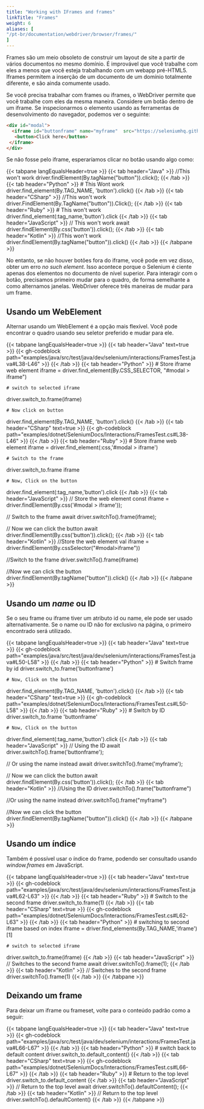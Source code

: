 ```yaml
---
title: "Working with IFrames and frames"
linkTitle: "Frames"
weight: 6
aliases: [
"/pt-br/documentation/webdriver/browser/frames/"
]
---
```


Frames são um meio obsoleto de construir um layout de site a partir de
vários documentos no mesmo domínio. É improvável que você trabalhe com eles
a menos que você esteja trabalhando com um webapp pré-HTML5. Iframes permitem
a inserção de um documento de um domínio totalmente diferente, e são
ainda comumente usado.

Se você precisa trabalhar com frames ou iframes, o WebDriver permite que você
trabalhe com eles da mesma maneira. Considere um botão dentro de um iframe.
Se inspecionarmos o elemento usando as ferramentas de desenvolvimento do navegador, podemos
ver o seguinte:

```html
<div id="modal">
  <iframe id="buttonframe" name="myframe"  src="https://seleniumhq.github.io">
   <button>Click here</button>
 </iframe>
</div>
```

Se não fosse pelo iframe, esperaríamos clicar no botão
usando algo como:

{{< tabpane langEqualsHeader=true >}}
  {{< tab header="Java" >}}
//This won't work
driver.findElement(By.tagName("button")).click();
  {{< /tab >}}
  {{< tab header="Python" >}}
    # This Wont work
driver.find_element(By.TAG_NAME, 'button').click()
  {{< /tab >}}
  {{< tab header="CSharp" >}}
//This won't work
driver.FindElement(By.TagName("button")).Click();
  {{< /tab >}}
  {{< tab header="Ruby" >}}
    # This won't work
driver.find_element(:tag_name,'button').click
  {{< /tab >}}
  {{< tab header="JavaScript" >}}
// This won't work
await driver.findElement(By.css('button')).click();
  {{< /tab >}}
  {{< tab header="Kotlin" >}}
//This won't work
driver.findElement(By.tagName("button")).click()
  {{< /tab >}}
{{< /tabpane >}}

No entanto, se não houver botões fora do iframe, você pode
em vez disso, obter um erro _no such element_. Isso acontece porque o Selenium é
ciente apenas dos elementos no documento de nível superior. Para interagir com
o botão, precisamos primeiro mudar para o quadro, de forma semelhante
a como alternamos janelas. WebDriver oferece três maneiras de mudar para
um frame.

## Usando um WebElement

Alternar usando um WebElement é a opção mais flexível. Você pode
encontrar o quadro usando seu seletor preferido e mudar para ele.

{{< tabpane langEqualsHeader=true >}}
 {{< tab header="Java" text=true >}}
{{< gh-codeblock path="examples/java/src/test/java/dev/selenium/interactions/FramesTest.java#L38-L46" >}}
{{< /tab >}}
  {{< tab header="Python" >}}
    # Store iframe web element
iframe = driver.find_element(By.CSS_SELECTOR, "#modal > iframe")

    # switch to selected iframe
driver.switch_to.frame(iframe)

    # Now click on button
driver.find_element(By.TAG_NAME, 'button').click()
  {{< /tab >}}
      {{< tab header="CSharp" text=true >}}
{{< gh-codeblock path="examples/dotnet/SeleniumDocs/Interactions/FramesTest.cs#L38-L46" >}}
{{< /tab >}}
  {{< tab header="Ruby" >}}
    # Store iframe web element
iframe = driver.find_element(:css,'#modal > iframe')

    # Switch to the frame
driver.switch_to.frame iframe

    # Now, Click on the button
driver.find_element(:tag_name,'button').click
  {{< /tab >}}
  {{< tab header="JavaScript" >}}
// Store the web element
const iframe = driver.findElement(By.css('#modal > iframe'));

// Switch to the frame
await driver.switchTo().frame(iframe);

// Now we can click the button
await driver.findElement(By.css('button')).click();
  {{< /tab >}}
  {{< tab header="Kotlin" >}}
//Store the web element
val iframe = driver.findElement(By.cssSelector("#modal>iframe"))

//Switch to the frame
driver.switchTo().frame(iframe)

//Now we can click the button
driver.findElement(By.tagName("button")).click()
  {{< /tab >}}
{{< /tabpane >}}

## Usando um *name* ou ID
Se o seu frame ou iframe tiver um atributo id ou name, ele pode ser
usado alternativamente. Se o name ou ID não for exclusivo na página, o
primeiro encontrado será utilizado.

{{< tabpane langEqualsHeader=true >}}
 {{< tab header="Java" text=true >}}
{{< gh-codeblock path="examples/java/src/test/java/dev/selenium/interactions/FramesTest.java#L50-L58" >}}
  {{< /tab >}}
  {{< tab header="Python" >}}
    # Switch frame by id
driver.switch_to.frame('buttonframe')

    # Now, Click on the button
driver.find_element(By.TAG_NAME, 'button').click()
  {{< /tab >}}
   {{< tab header="CSharp" text=true >}}
{{< gh-codeblock path="examples/dotnet/SeleniumDocs/Interactions/FramesTest.cs#L50-L58" >}}
{{< /tab >}}
  {{< tab header="Ruby" >}}
    # Switch by ID
driver.switch_to.frame 'buttonframe'

    # Now, Click on the button
driver.find_element(:tag_name,'button').click
  {{< /tab >}}
  {{< tab header="JavaScript" >}}
// Using the ID
await driver.switchTo().frame('buttonframe');

// Or using the name instead
await driver.switchTo().frame('myframe');

// Now we can click the button
await driver.findElement(By.css('button')).click();
  {{< /tab >}}
  {{< tab header="Kotlin" >}}
//Using the ID
driver.switchTo().frame("buttonframe")

//Or using the name instead
driver.switchTo().frame("myframe")

//Now we can click the button
driver.findElement(By.tagName("button")).click()
  {{< /tab >}}
{{< /tabpane >}}

## Usando um índice

Também é possível usar o índice do frame, podendo ser
consultado usando _window.frames_ em JavaScript.

{{< tabpane langEqualsHeader=true >}}
         {{< tab header="Java" text=true >}}
{{< gh-codeblock path="examples/java/src/test/java/dev/selenium/interactions/FramesTest.java#L62-L63" >}}
  {{< /tab >}}
  {{< tab header="Ruby" >}}
    # Switch to the second frame
driver.switch_to.frame(1)
  {{< /tab >}}
      {{< tab header="CSharp" text=true >}}
{{< gh-codeblock path="examples/dotnet/SeleniumDocs/Interactions/FramesTest.cs#L62-L63" >}}
{{< /tab >}}
  {{< tab header="Python" >}}
    # switching to second iframe based on index
iframe = driver.find_elements(By.TAG_NAME,'iframe')[1]

    # switch to selected iframe
driver.switch_to.frame(iframe)
  {{< /tab >}}
  {{< tab header="JavaScript" >}}
// Switches to the second frame
await driver.switchTo().frame(1);
  {{< /tab >}}
  {{< tab header="Kotlin" >}}
// Switches to the second frame
driver.switchTo().frame(1)
  {{< /tab >}}
{{< /tabpane >}}


## Deixando um frame

Para deixar um iframe ou frameset, volte para o conteúdo padrão
como a seguir:

{{< tabpane langEqualsHeader=true >}}
    {{< tab header="Java" text=true >}}
{{< gh-codeblock path="examples/java/src/test/java/dev/selenium/interactions/FramesTest.java#L66-L67" >}}
  {{< /tab >}}
  {{< tab header="Python" >}}
    # switch back to default content
driver.switch_to.default_content()
  {{< /tab >}}
        {{< tab header="CSharp" text=true >}}
{{< gh-codeblock path="examples/dotnet/SeleniumDocs/Interactions/FramesTest.cs#L66-L67" >}}
{{< /tab >}}
  {{< tab header="Ruby" >}}
    # Return to the top level
driver.switch_to.default_content
  {{< /tab >}}
  {{< tab header="JavaScript" >}}
// Return to the top level
await driver.switchTo().defaultContent();
  {{< /tab >}}
  {{< tab header="Kotlin" >}}
// Return to the top level
driver.switchTo().defaultContent()
  {{< /tab >}}
{{< /tabpane >}}
